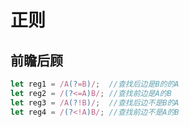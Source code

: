 # 正则


## 前瞻后顾
```js
let reg1 = /A(?=B)/;  //查找后边是B的的A
let reg2 = /(?<=A)B/; //查找前边是A的B
let reg3 = /A(?!B)/;  //查找后边不是B的A
let reg4 = /(?<!A)B/; //查找前边不是A的B

```